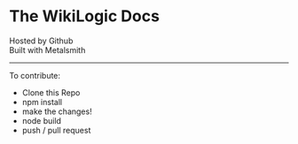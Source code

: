 
# The WikiLogic Docs

Hosted by Github  
Built with Metalsmith

---

To contribute:

* Clone this Repo
* npm install
* make the changes!
* node build
* push / pull request